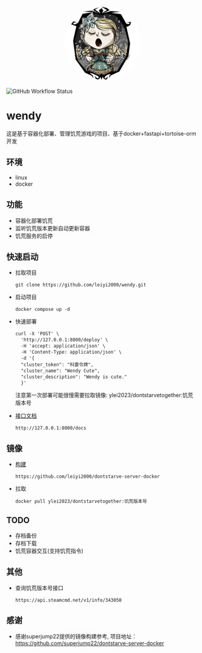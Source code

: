 <div align="center">
<img src="https://raw.githubusercontent.com/leiyi2000/wendy/main/docs/resources/logo.webp" style="width:200px; height:200px; border-radius:50%;"/>
</div>

![GitHub Workflow Status](https://img.shields.io/github/actions/workflow/status/leiyi2000/wendy/main.yml)

# wendy
这是基于容器化部署、管理饥荒游戏的项目、基于docker+fastapi+tortoise-orm开发

## 环境
- linux
- docker

## 功能
- 容器化部署饥荒
- 监听饥荒版本更新自动更新容器
- 饥荒服务的启停

## 快速启动
- 拉取项目

      git clone https://github.com/leiyi2000/wendy.git
- 启动项目

      docker compose up -d

- 快速部署

      curl -X 'POST' \
        'http://127.0.0.1:8000/deploy' \
        -H 'accept: application/json' \
        -H 'Content-Type: application/json' \
        -d '{
        "cluster_token": "科雷令牌",
        "cluster_name": "Wendy Cute",
        "cluster_description": "Wendy is cute."
        }'
    
    注意第一次部署可能很慢需要拉取镜像: ylei2023/dontstarvetogether:饥荒版本号

- [接口文档](http://127.0.0.1:8000/docs)
      
      http://127.0.0.1:8000/docs

## 镜像
- [构建](https://github.com/leiyi2000/dontstarve-server-docker)
  
      https://github.com/leiyi2000/dontstarve-server-docker
- 拉取

      docker pull ylei2023/dontstarvetogether:饥荒版本号

## TODO
- 存档备份
- 存档下载
- 饥荒容器交互(支持饥荒指令)

## 其他
- 查询饥荒版本号接口

      https://api.steamcmd.net/v1/info/343050


## 感谢
- 感谢superjump22提供的镜像构建参考, 项目地址：https://github.com/superjump22/dontstarve-server-docker
